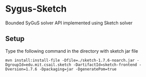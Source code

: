 # Sygus-Sketch

Bounded SyGuS solver API implemented using Sketch solver

## Setup

Type the following command in the directory with sketch jar file

`mvn install:install-file -Dfile=./sketch-1.7.6-noarch.jar -DgroupId=edu.mit.csail.sketch -DartifactId=sketch-frontend -Dversion=1.7.6 -Dpackaging=jar -DgeneratePom=true`
